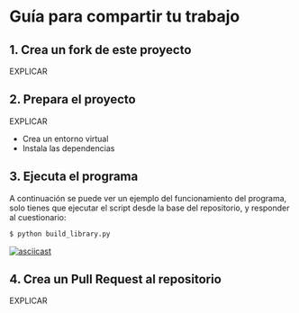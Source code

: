 # Guía para compartir tu trabajo

## 1. Crea un fork de este proyecto

EXPLICAR

## 2. Prepara el proyecto

EXPLICAR

- Crea un entorno virtual
- Instala las dependencias

## 3. Ejecuta el programa

A continuación se puede ver un ejemplo del funcionamiento del programa, solo tienes que ejecutar el script desde la base del repositorio, y responder al cuestionario:

```python
$ python build_library.py
```

[![asciicast](https://asciinema.org/a/gahwh0wpNmdPKDOIrkRqzkRfv.svg)](https://asciinema.org/a/gahwh0wpNmdPKDOIrkRqzkRfv)


## 4. Crea un Pull Request al repositorio

EXPLICAR
